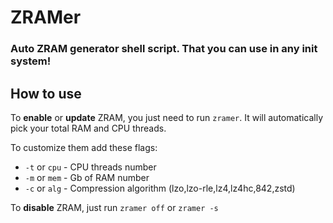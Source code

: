 # ZRAMer
### Auto ZRAM generator shell script. That you can use in any init system!
## How to use
To **enable** or **update** ZRAM, you just need to run ```zramer```. It will automatically pick your total RAM and CPU threads.

To customize them add these flags:
* ```-t``` or ```cpu``` - CPU threads number
* ```-m``` or ```mem``` - Gb of RAM number
* ```-c``` or ```alg``` - Compression algorithm (lzo,lzo-rle,lz4,lz4hc,842,zstd)

To **disable** ZRAM, just run ```zramer off``` or ```zramer -s```
